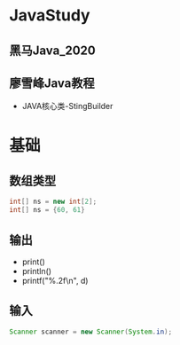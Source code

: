 # JavaStudy
## 黑马Java_2020

## 廖雪峰Java教程
- JAVA核心类-StingBuilder



# 基础
## 数组类型
```java
int[] ns = new int[2];
int[] ns = {60, 61}
```
## 输出
- print()
- println()
- printf("%.2f\n", d)

## 输入
```java
Scanner scanner = new Scanner(System.in);

```
